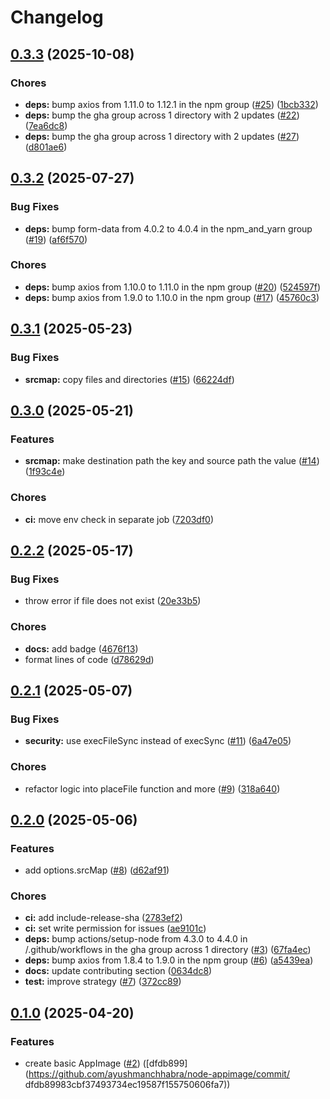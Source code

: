 # Changelog

## [0.3.3](https://github.com/ayushmanchhabra/node-appimage/compare/v0.3.2...v0.3.3) (2025-10-08)


### Chores

* **deps:** bump axios from 1.11.0 to 1.12.1 in the npm group ([#25](https://github.com/ayushmanchhabra/node-appimage/issues/25)) ([1bcb332](https://github.com/ayushmanchhabra/node-appimage/commit/1bcb332fd507d0478ba820b8042075cea72abe04))
* **deps:** bump the gha group across 1 directory with 2 updates ([#22](https://github.com/ayushmanchhabra/node-appimage/issues/22)) ([7ea6dc8](https://github.com/ayushmanchhabra/node-appimage/commit/7ea6dc8475eb0b1e49cf73a302e459be5611fa61))
* **deps:** bump the gha group across 1 directory with 2 updates ([#27](https://github.com/ayushmanchhabra/node-appimage/issues/27)) ([d801ae6](https://github.com/ayushmanchhabra/node-appimage/commit/d801ae64405c9bbf266707f70ed71b7c0db7cf5d))

## [0.3.2](https://github.com/ayushmanchhabra/node-appimage/compare/v0.3.1...v0.3.2) (2025-07-27)


### Bug Fixes

* **deps:** bump form-data from 4.0.2 to 4.0.4 in the npm_and_yarn group ([#19](https://github.com/ayushmanchhabra/node-appimage/issues/19)) ([af6f570](https://github.com/ayushmanchhabra/node-appimage/commit/af6f5701e57981784cf81c1193ce832b10eaed50))


### Chores

* **deps:** bump axios from 1.10.0 to 1.11.0 in the npm group ([#20](https://github.com/ayushmanchhabra/node-appimage/issues/20)) ([524597f](https://github.com/ayushmanchhabra/node-appimage/commit/524597f5d658d439888dd4c4dd784161d660022c))
* **deps:** bump axios from 1.9.0 to 1.10.0 in the npm group ([#17](https://github.com/ayushmanchhabra/node-appimage/issues/17)) ([45760c3](https://github.com/ayushmanchhabra/node-appimage/commit/45760c358e41af50e12dd166f83919d5fdd9a048))

## [0.3.1](https://github.com/ayushmanchhabra/node-appimage/compare/v0.3.0...v0.3.1) (2025-05-23)


### Bug Fixes

* **srcmap:** copy files and directories ([#15](https://github.com/ayushmanchhabra/node-appimage/issues/15)) ([66224df](https://github.com/ayushmanchhabra/node-appimage/commit/66224df8e10952488baf16336289055fdba65095))

## [0.3.0](https://github.com/ayushmanchhabra/node-appimage/compare/v0.2.2...v0.3.0) (2025-05-21)


### Features

* **srcmap:** make destination path the key and source path the value ([#14](https://github.com/ayushmanchhabra/node-appimage/issues/14)) ([1f93c4e](https://github.com/ayushmanchhabra/node-appimage/commit/1f93c4e5b46a4743e1531c4662e0e3dc14b8215e))


### Chores

* **ci:** move env check in separate job ([7203df0](https://github.com/ayushmanchhabra/node-appimage/commit/7203df074e1526578f8d0e4f136537e2454ffaa5))

## [0.2.2](https://github.com/ayushmanchhabra/node-appimage/compare/v0.2.1...v0.2.2) (2025-05-17)


### Bug Fixes

* throw error if file does not exist ([20e33b5](https://github.com/ayushmanchhabra/node-appimage/commit/20e33b569c80f0c2925845b0c8c55b97033d10aa))


### Chores

* **docs:** add badge ([4676f13](https://github.com/ayushmanchhabra/node-appimage/commit/4676f13ffeeaef452a2c27e625c246367ae8aff4))
* format lines of code ([d78629d](https://github.com/ayushmanchhabra/node-appimage/commit/d78629dc97016be90516e9da4431388a13da45f2))

## [0.2.1](https://github.com/ayushmanchhabra/node-appimage/compare/v0.2.0...v0.2.1) (2025-05-07)


### Bug Fixes

* **security:** use execFileSync instead of execSync ([#11](https://github.com/ayushmanchhabra/node-appimage/issues/11)) ([6a47e05](https://github.com/ayushmanchhabra/node-appimage/commit/6a47e0532072d5f422c6bc514ed876c530fcaef9))


### Chores

* refactor logic into placeFile function and more ([#9](https://github.com/ayushmanchhabra/node-appimage/issues/9)) ([318a640](https://github.com/ayushmanchhabra/node-appimage/commit/318a640139c808129d105e4c8f0b1c8561f1ee37))

## [0.2.0](https://github.com/ayushmanchhabra/node-appimage/compare/v0.1.0...v0.2.0) (2025-05-06)


### Features

* add options.srcMap ([#8](https://github.com/ayushmanchhabra/node-appimage/issues/8)) ([d62af91](https://github.com/ayushmanchhabra/node-appimage/commit/d62af915b4e73a549d782b872c2073661a20f0aa))


### Chores

* **ci:** add include-release-sha ([2783ef2](https://github.com/ayushmanchhabra/node-appimage/commit/2783ef28989fb797d10419265f73bb1a7fafa47d))
* **ci:** set write permission for issues ([ae9101c](https://github.com/ayushmanchhabra/node-appimage/commit/ae9101c28b171a9f85e41ae187a0e918b16a68d7))
* **deps:** bump actions/setup-node from 4.3.0 to 4.4.0 in /.github/workflows in the gha group across 1 directory ([#3](https://github.com/ayushmanchhabra/node-appimage/issues/3)) ([67fa4ec](https://github.com/ayushmanchhabra/node-appimage/commit/67fa4ec006aa13d765383345f5972e6992be22fc))
* **deps:** bump axios from 1.8.4 to 1.9.0 in the npm group ([#6](https://github.com/ayushmanchhabra/node-appimage/issues/6)) ([a5439ea](https://github.com/ayushmanchhabra/node-appimage/commit/a5439eac5741e260636e3dfcb1eb165e7302df00))
* **docs:** update contributing section ([0634dc8](https://github.com/ayushmanchhabra/node-appimage/commit/0634dc869a9b3afe561ec5608a6541e2083f3609))
* **test:** improve strategy ([#7](https://github.com/ayushmanchhabra/node-appimage/issues/7)) ([372cc89](https://github.com/ayushmanchhabra/node-appimage/commit/372cc89a87631fe5a499ac09f8aa2318e59bc10b))

## [0.1.0](https://github.com/ayushmanchhabra/node-appimage/compare/v0.0.1...v0.1.0) (2025-04-20)

### Features

* create basic AppImage ([#2](https://github.com/ayushmanchhabra/node-appimage/issues/2)) ([dfdb899](https://github.com/ayushmanchhabra/node-appimage/commit/ dfdb89983cbf37493734ec19587f155750606fa7))
